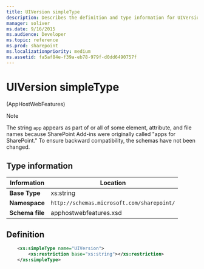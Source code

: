 ```yaml
---
title: UIVersion simpleType
description: Describes the definition and type information for UIVersion simpleType.
manager: soliver
ms.date: 9/16/2015
ms.audience: Developer
ms.topic: reference
ms.prod: sharepoint
ms.localizationpriority: medium
ms.assetid: fa5af84e-f39a-eb78-979f-d0dd6490757f
---
```


# UIVersion simpleType 

(AppHostWebFeatures)

> [!NOTE] 
> The string `app` appears as part of or all of some element, attribute, and file names because SharePoint Add-ins were originally called "apps for SharePoint." To ensure backward compatibility, the schemas have not been changed.

## Type information

| Information | Location |
|---|---|
| **Base Type**  | xs:string |
| **Namespace**  | `http://schemas.microsoft.com/sharepoint/` |
| **Schema file**  | apphostwebfeatures.xsd |

## Definition

```XML
    <xs:simpleType name="UIVersion">
        <xs:restriction base="xs:string"></xs:restriction>
    </xs:simpleType>
```



<br/>

<br/>




